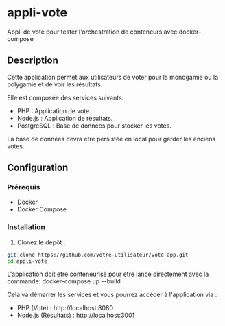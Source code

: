 # appli-vote
Appli de vote pour tester l'orchestration de conteneurs avec docker-compose

## Description

Cette application permet aux utilisateurs de voter pour la monogamie ou la polygamie et de voir les résultats.

Elle est composée des services suivants:
- PHP : Application de vote.
- Node.js : Application de résultats.
- PostgreSQL : Base de données pour stocker les votes.

La base de données devra etre persistée en local pour garder les enciens votes.

## Configuration

### Prérequis

- Docker
- Docker Compose

### Installation

1. Clonez le dépôt :

```sh
git clone https://github.com/votre-utilisateur/vote-app.git
cd appli-vote
```
L'application doit etre conteneurisé pour etre lancé directement avec la commande: docker-compose up --build

Cela va démarrer les services et vous pourrez accéder à l'application via :

- PHP (Vote) : http://localhost:8080
- Node.js (Résultats) : http://localhost:3001
